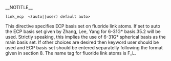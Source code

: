 \_\_NOTITLE\_\_

`link_ecp  <(auto||user) default auto>`

This directive specifies ECP basis set on fluoride link atoms. If set to
auto the ECP basis set given by Zhang, Lee, Yang for 6-31G\* basis.35.2
will be used. Strictly speaking, this implies the use of 6-31G\*
spherical basis as the main basis set. If other choices are desired then
keyword user should be used and ECP basis set should be entered
separatelly following the format given in section 8. The name tag for
fluoride link atoms is F\_L.
